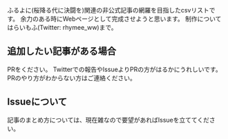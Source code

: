 ふるよに(桜降る代に決闘を)関連の非公式記事の網羅を目指したcsvリストです。
余力のある時にWebページとして完成させようと思います。
制作についてはらいもふ(Twitter: rhymee_ww)まで。

## 追加したい記事がある場合

PRをください。
Twitterでの報告やIssueよりPRの方がはるかにうれしいです。
PRのやり方がわからない方はご連絡ください。

## Issueについて

記事のまとめ方については、現在雑なので要望があればIssueを立ててください。